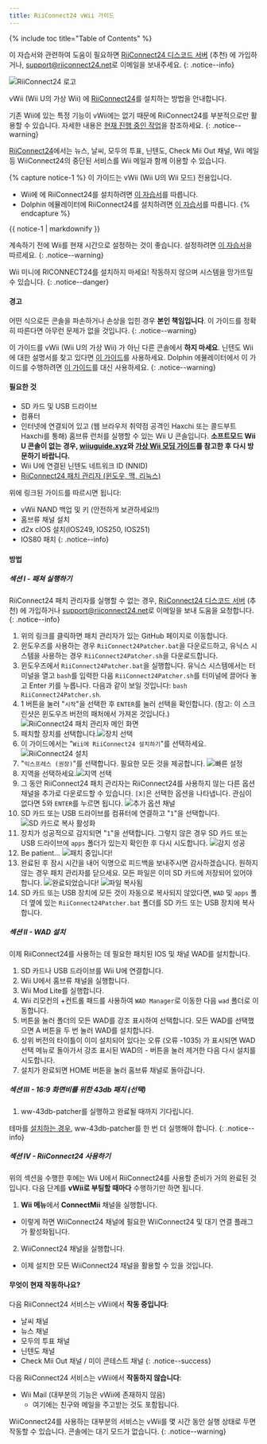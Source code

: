 ```yaml
---
title: RiiConnect24 vWii 가이드
---
```


{% include toc title="Table of Contents" %}

이 자습서와 관련하여 도움이 필요하면 [RiiConnect24 디스코드 서버](https://discord.gg/rc24) (추천) 에 가입하거나, [support@riiconnect24.net](mailto:support@riiconnect24.net)로 이메일을 보내주세요.
{: .notice--info}

![RiiConnect24 로고](/images/WiiRC24Logo.jpg)

vWii (Wii U의 가상 Wii) 에 [RiiConnect24](https://rc24.xyz)를 설치하는 방법을 안내합니다.

기존 Wii에 있는 특정 기능이 vWii에는 없기 때문에 RiiConnect24를 부분적으로만 활용할 수 있습니다. 자세한 내용은 [현재 진행 중인 작업](#whats-currently-working)을 참조하세요.
{: .notice--warning}

[RiiConnect24](https://rc24.xyz/)에서는 뉴스, 날씨, 모두의 투표, 닌텐도, Check Mii Out 채널, Wii 메일 등 WiiConnect24의 중단된 서비스를 Wii 메일과 함께 이용할 수 있습니다.

{% capture notice-1 %}
이 가이드는 vWii (Wii U의 Wii 모드) 전용입니다.

- Wii에 에 RiiConnect24를 설치하려면 [이 자습서](riiconnect24-wii)를 따릅니다.
- Dolphin 에뮬레이터에 RiiConnect24를 설치하려면 [이 자습서](riiconnect24-dolphin)를 따릅니다.
{% endcapture %}

<div class="notice--warning">{{ notice-1 | markdownify }}</div>

계속하기 전에 Wii를 현재 시간으로 설정하는 것이 좋습니다. 설정하려면 [이 자습서](rtc)을 따르세요.
{: .notice--warning}

Wii 미니에 RICONNECT24를 설치하지 마세요! 작동하지 않으며 시스템을 망가뜨릴 수 있습니다.
{: .notice--danger}

#### 경고

어떤 식으로든 콘솔을 파손하거나 손상을 입힌 경우 **본인 책임입니다**. 이 가이드를 정확히 따른다면 아무런 문제가 없을 것입니다.
{: .notice--warning}

이 가이드를 vWii (Wii U의 가상 Wii) 가 아닌 다른 콘솔에서 **하지 마세요**. 닌텐도 Wii에 대한 설명서를 찾고 있다면 [이 가이드](riiconnect24)를 사용하세요. Dolphin 에뮬레이터에서 이 가이드를 수행하려면 [이 가이드](riiconnect24-dolphin)를 대신 사용하세요.
{: .notice--warning}

#### 필요한 것

* SD 카드 및 USB 드라이브
* 컴퓨터
* 인터넷에 연결되어 있고 (웹 브라우저 취약점 공격인 Haxchi 또는 콜드부트 Haxchi를 통해) 홈브류 런처를 실행할 수 있는 Wii U 콘솔입니다. **소프트모드 Wii U 콘솔이 없는 경우, [wiiuguide.xyz](https://wiiuguide.xyz)와 [가상 Wii 모딩 가이드](https://wiiuguide.xyz/#/vwii-modding)를 참고한 후 다시 방문하기 바랍니다.**
* Wii U에 연결된 닌텐도 네트워크 ID (NNID)
* [RiiConnect24 패치 관리자 (윈도우, 맥, 리눅스)](https://github.com/RiiConnect24/RiiConnect24-Patcher/releases)

위에 링크된 가이드를 따르시면 됩니다:
* vWii NAND 백업 및 키 (안전하게 보관하세요!!)
* 홈브류 채널 설치
* d2x cIOS 설치(IOS249, IOS250, IOS251)
* IOS80 패치
{: .notice--info}

#### 방법

##### 섹션 I - 패쳐 실행하기

RiiConnect24 패치 관리자를 실행할 수 없는 경우, [RiiConnect24 디스코드 서버](https://discord.gg/rc24) (추천) 에 가입하거나 [support@riiconnect24.net](mailto:support@riiconnect24.net)로 이메일을 보내 도움을 요청합니다.
{: .notice--info}

1. 위의 링크를 클릭하면 패치 관리자가 있는 GitHub 페이지로 이동합니다.
2. 윈도우즈를 사용하는 경우 `RiiConnect24Patcher.bat`을 다운로드하고, 유닉스 시스템을 사용하는 경우 `RiiConnect24Patcher.sh`을 다운로드합니다.
3. 윈도우즈에서 `RiiConnect24Patcher.bat`을 실행합니다. 유닉스 시스템에서는 터미널을 열고 `bash`를 입력한 다음 `RiiConnect24Patcher.sh`를 터미널에 끌어다 놓고 Enter 키를 누릅니다. 다음과 같이 보일 것입니다: `bash RiiConnect24Patcher.sh`.
4. 1 버튼을 눌러 "`시작`"을 선택한 후 `ENTER`를 눌러 선택을 확인합니다. (참고: 이 스크린샷은 윈도우즈 버전의 패처에서 가져온 것입니다.) ![RiiConnect24 패치 관리자 메인 화면](/images/RC24_Patcher/1.JPG)
5. 패치할 장치를 선택합니다.![장치 선택](/images/RC24_Patcher/2.JPG)
6. 이 가이드에서는 "`Wii에 RiiConnect24 설치하기`"를 선택하세요. ![RiiConnect24 설치](/images/RC24_Patcher/3.JPG)
7. "`익스프레스 (권장)`"를 선택합니다. 필요한 모든 것을 제공합니다. ![빠른 설정](/images/RC24_Patcher/4.JPG)
8. 지역을 선택하세요.![지역 선택](/images/RC24_Patcher/5.JPG)
9. 그 동안 RiiConnect24 패치 관리자는 RiiConnect24를 사용하지 않는 다른 옵션 채널을 추가로 다운로드할 수 있습니다. `[X]`은 선택한 옵션을 나타냅니다. 관심이 없다면 5와 `ENTER`를 누르면 됩니다. ![추가 옵션 채널](/images/RC24_Patcher/6.JPG)
10. SD 카드 또는 USB 드라이브를 컴퓨터에 연결하고 "`1`"을 선택합니다. ![SD 카드로 복사 활성화](/images/RC24_Patcher/7.JPG)
11. 장치가 성공적으로 감지되면 "`1`"을 선택합니다. 그렇지 않은 경우 SD 카드 또는 USB 드라이브에 `apps` 폴더가 있는지 확인한 후 다시 시도합니다. ![감지 성공](/images/RC24_Patcher/8.JPG)
12. Be patient... ![패치 중입니다!](/images/RC24_Patcher/9.JPG)
13. 완료된 후 잠시 시간을 내어 익명으로 피드백을 보내주시면 감사하겠습니다.  원하지 않는 경우 패치 관리자를 닫으세요. 모든 파일은 이미 SD 카드에 저장되어 있어야 합니다. ![완료되었습니다!](/images/RC24_Patcher/10.JPG) ![파일 복사됨](/images/RC24_Patcher/11.PNG)
14. SD 카드 또는 USB 장치에 모든 것이 자동으로 복사되지 않았다면, `WAD` 및 `apps` 폴더 옆에 있는 `RiiConnect24Patcher.bat` 폴더를 SD 카드 또는 USB 장치에 복사합니다.

##### 섹션 II - WAD 설치

이제 RiiConnect24를 사용하는 데 필요한 패치된 IOS 및 채널 WAD를 설치합니다.

1. SD 카드나 USB 드라이브를 Wii U에 연결합니다.
2. Wii U에서 홈브류 채널을 실행합니다.
3. Wii Mod Lite를 실행합니다.
4. Wii 리모컨의 +컨트롤 패드를 사용하여 `WAD Manager`로 이동한 다음 `wad` 폴더로 이동합니다.
5. 버튼을 눌러 폴더의 모든 WAD를 강조 표시하여 선택합니다. 모든 WAD를 선택했으면 A 버튼을 두 번 눌러 WAD를 설치합니다.
6. 상위 버전의 타이틀이 이미 설치되어 있다는 오류 (오류 -1035) 가 표시되면 WAD 선택 메뉴로 돌아가서 강조 표시된 WAD의 - 버튼을 눌러 제거한 다음 다시 설치를 시도합니다.
7. 설치가 완료되면 HOME 버튼을 눌러 홈브류 채널로 돌아갑니다.

##### 섹션 III - 16:9 화면비를 위한 43db 패치 (선택)

1. ww-43db-patcher를 실행하고 완료될 때까지 기다립니다.

테마를 [설치하는 경우](/themes-vwii), ww-43db-patcher를 한 번 더 실행해야 합니다.
{: .notice--info}

##### 섹션 IV - RiiConnect24 사용하기

위의 섹션을 수행한 후에는 Wii U에서 RiiConnect24를 사용할 준비가 거의 완료된 것입니다. 다음 단계를 **vWii로 부팅할 때마다** 수행하기만 하면 됩니다.

1. **Wii 메뉴**에서 **ConnectMii** 채널을 실행합니다.
* 이렇게 하면 WiiConnect24 채널에 필요한 WiiConnect24 및 대기 연결 플래그가 활성화됩니다.
2. WiiConnect24 채널을 실행합니다.
* 이제 설치한 모든 WiiConnect24 채널을 활용할 수 있을 것입니다.

#### 무엇이 현재 작동하나요?
다음 RiiConnect24 서비스는 vWii에서 **작동 중입니다**:
* 날씨 채널
* 뉴스 채널
* 모두의 투표 채널
* 닌텐도 채널
* Check Mii Out 채널 / 미이 콘테스트 채널
{: .notice--success}

다음 RiiConnect24 서비스는 vWii에서 **작동하지 않습니다**:
* Wii Mail (대부분의 기능은 vWii에 존재하지 않음)
    * 여기에는 친구와 메일을 주고받는 것도 포함됩니다.

WiiConnect24를 사용하는 대부분의 서비스는 vWii를 몇 시간 동안 실행 상태로 두면 작동할 수 있습니다. 콘솔에는 대기 모드가 없습니다.
{: .notice--warning}
